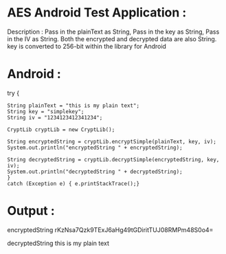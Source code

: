 #  AES Android Test Application :
Description :
Pass in the plainText as String, Pass in the key as String, 
Pass in the IV as String.
Both the encrypted and decrypted data are also String. key is converted to 256-bit within the library for Android

# Android :

try {

    String plainText = "this is my plain text";
    String key = "simplekey";
    String iv = "1234123412341234";

    CryptLib cryptLib = new CryptLib();

    String encryptedString = cryptLib.encryptSimple(plainText, key, iv);
    System.out.println("encryptedString " + encryptedString);

    String decryptedString = cryptLib.decryptSimple(encryptedString, key, iv);
    System.out.println("decryptedString " + decryptedString);
    }
    catch (Exception e) { e.printStackTrace();}

# Output :

encryptedString rKzNsa7Qzk9TExJ6aHg49tGDiritTUJ08RMPm48S0o4=

decryptedString this is my plain text
